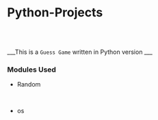 # Python-Projects

<br>
<br>

___This is a `Guess Game` written in Python version ___

### Modules Used

- Random

<br>

- os

